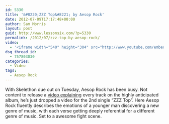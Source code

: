 ```yaml
---
id: 5330
title: '&#8220;ZZZ Top&#8221; by Aesop Rock'
date: 2012-07-09T17:17:48+00:00
author: Sam Morris
layout: post
guid: http://www.lessonsix.com/?p=5330
permalink: /2012/07/zzz-top-by-aesop-rock/
video:
  - '<iframe width="540" height="304" src="http://www.youtube.com/embed/KZvE7dQ-C5o" frameborder="0" allowfullscreen></iframe>'
dsq_thread_id:
  - 757803030
categories:
  - Video
tags:
  - Aesop Rock
---
```

With Skelethon due out on Tuesday, Aesop Rock has been busy. Not content to release a [video explaining](http://www.youtube.com/results?search_query=behind+skelethon&oq=behind+skelethon&gs_l=youtube-reduced.3...131431.134714.0.137206.16.14.0.2.2.1.139.1222.9j5.14.0...0.0.pBlH4wC02Js) every track on the highly anticipated album, he&#8217;s just dropped a video for the 2nd single &#8220;ZZZ Top&#8221;. Here Aesop Rock fluently describes the emotions of a younger man discovering a new genre of music, with each verse getting deeply referential for a different genre of music. Set to a awesome fight scene.